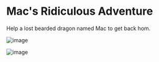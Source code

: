 # Mac's Ridiculous Adventure

Help a lost bearded dragon named Mac to get back hom.

![image](https://github.com/user-attachments/assets/9111fcc4-eb99-42df-bb6f-e630fcf6d4b7)

![image](https://github.com/user-attachments/assets/bed274dc-68b2-4d3f-a5d7-1aa5a5e3e5b2)

